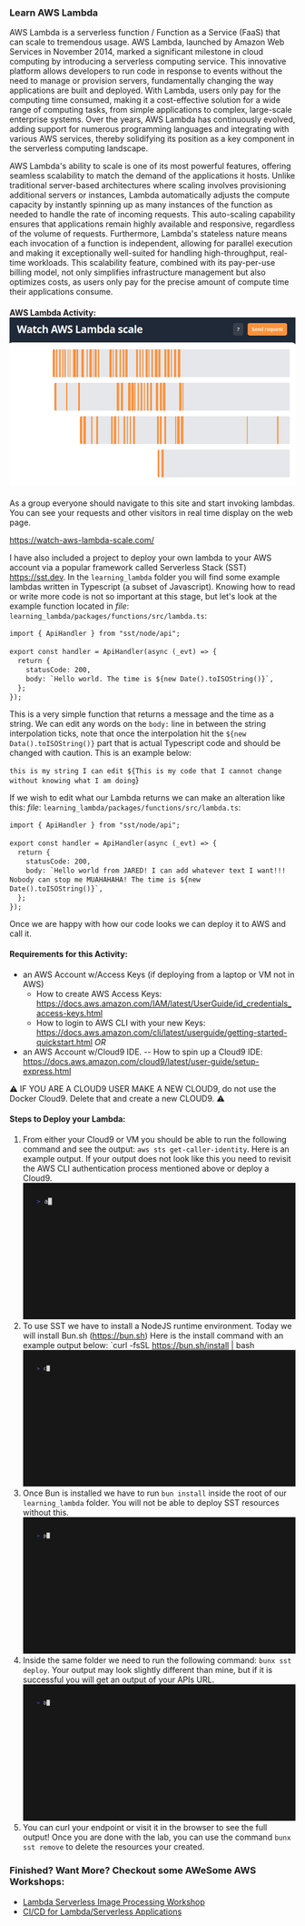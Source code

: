 ### Learn AWS Lambda

AWS Lambda is a serverless function / Function as a Service (FaaS) that can scale to tremendous usage. AWS Lambda, launched by Amazon Web Services in November 2014, marked a significant milestone in cloud computing by introducing a serverless computing service. This innovative platform allows developers to run code in response to events without the need to manage or provision servers, fundamentally changing the way applications are built and deployed. With Lambda, users only pay for the computing time consumed, making it a cost-effective solution for a wide range of computing tasks, from simple applications to complex, large-scale enterprise systems. Over the years, AWS Lambda has continuously evolved, adding support for numerous programming languages and integrating with various AWS services, thereby solidifying its position as a key component in the serverless computing landscape.

AWS Lambda's ability to scale is one of its most powerful features, offering seamless scalability to match the demand of the applications it hosts. Unlike traditional server-based architectures where scaling involves provisioning additional servers or instances, Lambda automatically adjusts the compute capacity by instantly spinning up as many instances of the function as needed to handle the rate of incoming requests. This auto-scaling capability ensures that applications remain highly available and responsive, regardless of the volume of requests. Furthermore, Lambda's stateless nature means each invocation of a function is independent, allowing for parallel execution and making it exceptionally well-suited for handling high-throughput, real-time workloads. This scalability feature, combined with its pay-per-use billing model, not only simplifies infrastructure management but also optimizes costs, as users only pay for the precise amount of compute time their applications consume.
#### AWS Lambda Activity: ![image](giffy/Screenshot_20240222_073922.png)
As a group everyone should navigate to this site and start invoking lambdas. You can see your requests and other visitors in real time display on the web page. 

https://watch-aws-lambda-scale.com/

I have also included a project to deploy your own lambda to your AWS account via a popular framework called Serverless Stack (SST) https://sst.dev. In the `learning_lambda` folder you will find some example lambdas written in Typescript (a subset of Javascript). Knowing how to read or write more code is not so important at this stage, but let's look at the example function located in *file*: `learning_lambda/packages/functions/src/lambda.ts`:

```
import { ApiHandler } from "sst/node/api";

export const handler = ApiHandler(async (_evt) => {
  return {
    statusCode: 200,
    body: `Hello world. The time is ${new Date().toISOString()}`,
  };
});
```

This is a very simple function that returns a message and the time as a string. We can edit any words on the `body:` line in between the string interpolation ticks, note that once the interpolation hit the `${new Data().toISOString()}` part that is actual Typescript code and should be changed with caution. This is an example below:

``this is my string I can edit ${This is my code that I cannot change without knowing what I am doing``}

If we wish to edit what our Lambda returns we can make an alteration like this:
*file*: `learning_lambda/packages/functions/src/lambda.ts`:

```
import { ApiHandler } from "sst/node/api";

export const handler = ApiHandler(async (_evt) => {
  return {
    statusCode: 200,
    body: `Hello world from JARED! I can add whatever text I want!!! Nobody can stop me MUAHAHAHA! The time is ${new Date().toISOString()}`,
  };
});
```

Once we are happy with how our code looks we can deploy it to AWS and call it. 

#### Requirements for this Activity:

* an AWS Account w/Access Keys (if deploying from a laptop or VM not in AWS)
	* How to create AWS Access Keys: https://docs.aws.amazon.com/IAM/latest/UserGuide/id_credentials_access-keys.html
	* How to login to AWS CLI with your new Keys: https://docs.aws.amazon.com/cli/latest/userguide/getting-started-quickstart.html
*OR*
* an AWS Account w/Cloud9 IDE. -- How to spin up a Cloud9 IDE: https://docs.aws.amazon.com/cloud9/latest/user-guide/setup-express.html

⚠️ IF YOU ARE A CLOUD9 USER MAKE A NEW CLOUD9, do not use the Docker Cloud9. Delete that and create a new CLOUD9. ⚠️

#### Steps to Deploy your Lambda:

1. From either your Cloud9 or VM you should be able to run the following command and see the output: `aws sts get-caller-identity`. Here is an example output. If your output does not look like this you need to revisit the AWS CLI authentication process mentioned above or deploy a Cloud9.
![image](giffy/aws_sts_get_caller_id.gif)
2. To use SST we have to install a NodeJS runtime environment. Today we will install Bun.sh (https://bun.sh) Here is the install command with an example output below:  `curl -fsSL https://bun.sh/install | bash
![image](giffy/bun_install_sh.gif)
3. Once Bun is installed we have to run `bun install` inside the root of our `learning_lambda` folder. You will not be able to deploy SST resources without this.
![image](giffy/bun-install-packages.gif)
4. Inside the same folder we need to run the following command: `bunx sst deploy`. Your output may look slightly different than mine, but if it is successful you will get an output of your APIs URL.
![image](giffy/sst-deploy.gif)
5. You can curl your endpoint or visit it in the browser to see the full output! Once you are done with the lab, you can use the command `bunx sst remove` to delete the resources your created.

### Finished? Want More? Checkout some AWeSome AWS Workshops:

* [Lambda Serverless Image Processing Workshop](https://github.com/aws-samples/aws-serverless-workshops/tree/master/ImageProcessing)
* [CI/CD for Lambda/Serverless Applications](https://cicd.serverlessworkshops.io/)
